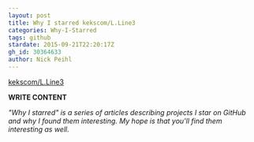 ```yaml
---
layout: post
title: Why I starred kekscom/L.Line3
categories: Why-I-Starred
tags: github
stardate: 2015-09-21T22:20:17Z
gh_id: 30364633
author: Nick Peihl
---
```


[kekscom/L.Line3](https://github.com/kekscom/L.Line3)

**WRITE CONTENT**

*"Why I starred" is a series of articles describing projects I star on GitHub and why I found them interesting. My hope is that you'll find them interesting as well.*

